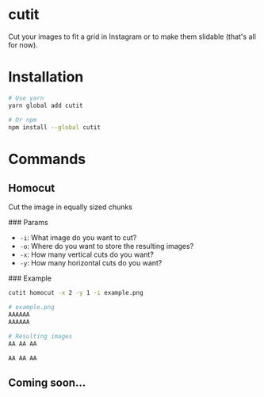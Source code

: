 # cutit
Cut your images to fit a grid in Instagram or to make them slidable (that's all for now).

# Installation
```bash
# Use yarn
yarn global add cutit

# Or npm
npm install --global cutit
```

# Commands
## Homocut
Cut the image in equally sized chunks

### Params
- `-i`: What image do you want to cut?
- `-o`: Where do you want to store the resulting images?
- `-x`: How many vertical cuts do you want?
- `-y`: How many horizontal cuts do you want?

### Example
```bash
cutit homocut -x 2 -y 1 -i example.png

# example.png
AAAAAA
AAAAAA

# Resulting images
AA AA AA

AA AA AA
```

## Coming soon...

